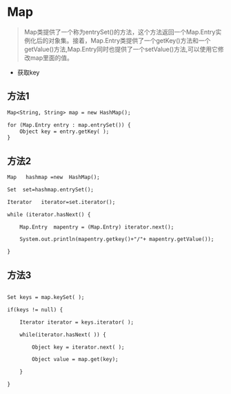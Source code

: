 # Map

> Map类提供了一个称为entrySet()的方法，这个方法返回一个Map.Entry实例化后的对象集。接着，Map.Entry类提供了一个getKey()方法和一个getValue()方法,Map.Entry同时也提供了一个setValue()方法,可以使用它修改map里面的值。

- 获取key

## 方法1

```txt
Map<String, String> map = new HashMap();       

for (Map.Entry entry : map.entrySet()) {  
    Object key = entry.getKey( );      
}
```

## 方法2

```txt
Map   hashmap =new  HashMap();       

Set  set=hashmap.entrySet();       

Iterator   iterator=set.iterator();       

while (iterator.hasNext() {       

    Map.Entry  mapentry = (Map.Entry) iterator.next();       

    System.out.println(mapentry.getkey()+"/"+ mapentry.getValue());       

}
```

## 方法3

```txt

Set keys = map.keySet( );       

if(keys != null) {       

    Iterator iterator = keys.iterator( );       

    while(iterator.hasNext( )) {       

        Object key = iterator.next( );       

        Object value = map.get(key);       

    }       

}
```
